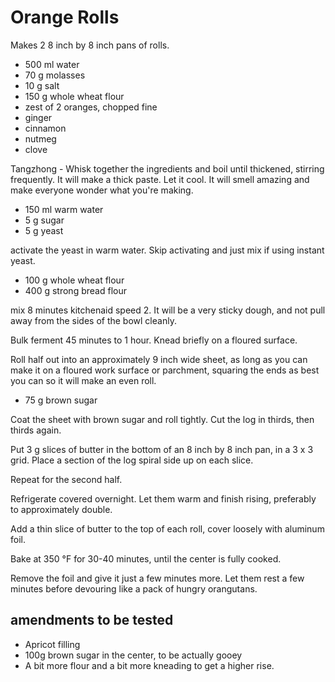 # Orange Rolls

Makes 2 8 inch by 8 inch pans of rolls.

- 500 ml water
- 70 g molasses
- 10 g salt
- 150 g whole wheat flour
- zest of 2 oranges, chopped fine
- ginger
- cinnamon
- nutmeg
- clove

Tangzhong - Whisk together the ingredients and boil until thickened, stirring frequently. It will make a thick paste. Let it cool. It will smell amazing and make everyone wonder what you're making.

- 150 ml warm water
- 5 g sugar
- 5 g yeast

activate the yeast in warm water. Skip activating and just mix if using instant yeast.

- 100 g whole wheat flour
- 400 g strong bread flour

mix 8 minutes kitchenaid speed 2. It will be a very sticky dough, and not pull away from the sides of the bowl cleanly. 

Bulk ferment 45 minutes to 1 hour. Knead briefly on a floured surface.

Roll half out into an approximately 9 inch wide sheet, as long as you can make it on a floured work surface or parchment, squaring the ends as best you can so it will make an even roll.

- 75 g brown sugar

Coat the sheet with brown sugar and roll tightly. Cut the log in thirds, then thirds again. 

Put 3 g slices of butter in the bottom of an 8 inch by 8 inch pan, in a 3 x 3 grid. Place a section of the log spiral side up on each slice. 

Repeat for the second half.

Refrigerate covered overnight. Let them warm and finish rising, preferably to approximately double. 

Add a thin slice of butter to the top of each roll, cover loosely with aluminum foil. 

Bake at 350 °F for 30-40 minutes, until the center is fully cooked. 

Remove the foil and give it just a few minutes more. Let them rest a few minutes before devouring like a pack of hungry orangutans.

## amendments to be tested

- Apricot filling
- 100g brown sugar in the center, to be actually gooey
- A bit more flour and a bit more kneading to get a higher rise.



